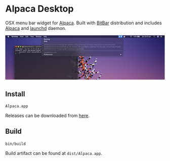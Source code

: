 # Alpaca Desktop

OSX menu bar widget for [Alpaca][2]. Built with [BitBar][1] distribution and includes [Alpaca][2] and [launchd][3] daemon.

![Screenshot](docs/screenshot.jpg)

## Install

```
Alpaca.app
```
Releases can be downloaded from [here][4].

## Build

```
bin/build
```
Build artifact can be found at `dist/Alpaca.app`.

[1]: https://github.com/matryer/bitbar
[2]: https://github.com/samuong/alpaca
[3]: https://developer.apple.com/library/archive/documentation/MacOSX/Conceptual/BPSystemStartup/Chapters/CreatingLaunchdJobs.html
[4]: https://github.com/jamesmoriarty/alpaca-desktop/releases
